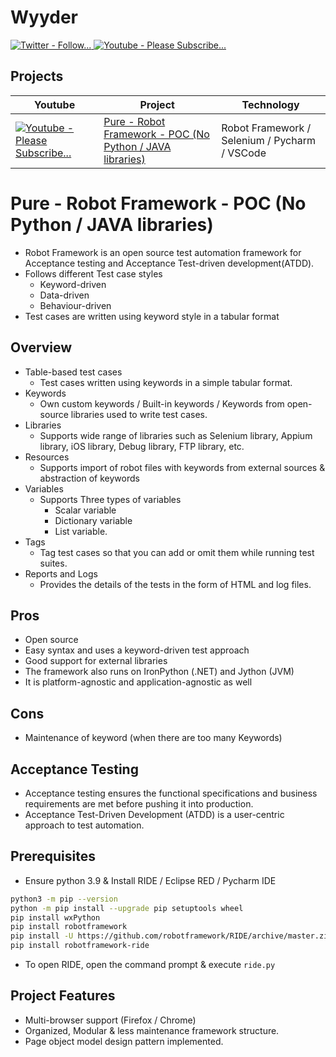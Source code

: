 # Wyyder

<a href="https://twitter.com/wyyder">
      <img alt="Twitter - Follow..." title="Please Follow..." 
src="https://img.shields.io/badge/Twitter-1DA1F2?style=for-the-badge&logo=twitter&logoColor=white"/>
</a>

<a href="https://www.youtube.com/channel/UCklWKcVOeAAV1SC1eQwnLNQ?sub_confirmation=1">
      <img alt="Youtube - Please Subscribe..." title="Please Subscribe..." 
src="https://img.shields.io/badge/-Subscribe-red?style=for-the-badge&logo=youtube&logoColor=white"/>
</a>

## Projects

| Youtube | Project | Technology |
| --- | --- | --- |
| <a href="https://www.youtube.com/watch?v=xl77kz4eIwU"><img alt="Youtube - Please Subscribe..." title="Please Subscribe..." src="https://img.shields.io/badge/YouTube-FF0000?style=for-the-badge&logo=youtube&logoColor=white"/></a> | [Pure - Robot Framework - POC  (No Python / JAVA libraries)](https://github.com/wyyder/python-robot-framework-poc-microsoft-power-app/blob/master/README.md) |  Robot Framework / Selenium / Pycharm / VSCode |

# Pure - Robot Framework - POC  (No Python / JAVA libraries)

- Robot Framework is an open source test automation framework for Acceptance testing and Acceptance Test-driven
  development(ATDD).
- Follows different Test case styles
    - Keyword-driven
    - Data-driven
    - Behaviour-driven
- Test cases are written using keyword style in a tabular format

Overview
-

- Table-based test cases
    - Test cases written using keywords in a simple tabular format.
- Keywords
    - Own custom keywords / Built-in keywords / Keywords from open-source libraries used to write test cases.
- Libraries
    - Supports wide range of libraries such as Selenium library, Appium library, iOS library, Debug library, FTP
      library, etc.
- Resources
    - Supports import of robot files with keywords from external sources & abstraction of keywords
- Variables
    - Supports Three types of variables
        - Scalar variable
        - Dictionary variable
        - List variable.
- Tags
    - Tag test cases so that you can add or omit them while running test suites.
- Reports and Logs
    - Provides the details of the tests in the form of HTML and log files.

Pros
-

- Open source
- Easy syntax and uses a keyword-driven test approach
- Good support for external libraries
- The framework also runs on IronPython (.NET) and Jython (JVM)
- It is platform-agnostic and application-agnostic as well

Cons
-

- Maintenance of keyword (when there are too many Keywords)

Acceptance Testing
-

- Acceptance testing ensures the functional specifications and business requirements are met before pushing it into
  production.
- Acceptance Test-Driven Development (ATDD) is a user-centric approach to test automation.

Prerequisites
-

- Ensure python 3.9 & Install RIDE / Eclipse RED / Pycharm IDE

```bash
python3 -m pip --version
python -m pip install --upgrade pip setuptools wheel
pip install wxPython
pip install robotframework
pip install -U https://github.com/robotframework/RIDE/archive/master.zip 
pip install robotframework-ride
```

- To open RIDE, open the command prompt & execute `ride.py`

Project Features
-

- Multi-browser support (Firefox / Chrome)
- Organized, Modular & less maintenance framework structure.
- Page object model design pattern implemented.